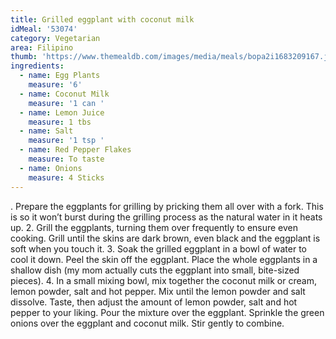 ```yaml
---
title: Grilled eggplant with coconut milk
idMeal: '53074'
category: Vegetarian
area: Filipino
thumb: 'https://www.themealdb.com/images/media/meals/bopa2i1683209167.jpg'
ingredients:
  - name: Egg Plants
    measure: '6'
  - name: Coconut Milk
    measure: '1 can '
  - name: Lemon Juice
    measure: 1 tbs
  - name: Salt
    measure: '1 tsp '
  - name: Red Pepper Flakes
    measure: To taste
  - name: Onions
    measure: 4 Sticks
---
```

.  Prepare the eggplants for grilling by pricking them all over with a fork.  This is so it won’t burst during the grilling process as the natural water in it heats up.
2.  Grill the eggplants, turning them over frequently to ensure even cooking.  Grill until the skins are dark brown, even black and the eggplant is soft when you touch it.
3.  Soak the grilled eggplant in a bowl of water to cool it down.  Peel the skin off the eggplant.  Place the whole eggplants in a shallow dish (my mom actually cuts the eggplant into small, bite-sized pieces).
 4.  In a small mixing bowl, mix together the coconut milk or cream, lemon powder, salt and hot pepper.  Mix until the lemon powder and salt dissolve.  Taste, then adjust the amount of lemon powder, salt and hot pepper to your liking.  Pour the mixture over the eggplant.  Sprinkle the green onions over the eggplant and coconut milk.  Stir gently to combine. 
